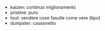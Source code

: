 - kaizen: continuo miglioramento
- pristine: puro
- tout: vendere cose fasulle come vere (tipo)
- dumpster: cassonetto